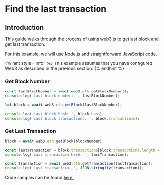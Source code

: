 # Find the last transaction

## Introduction <a href="introduction" id="introduction"></a>

This guide walks through the process of using [web3.js](https://web3js.readthedocs.io) to get last block and get last transaction.

For this example, we will use Node.js and straightforward JavaScript code.

{% hint style="info" %}
This example assumes that you have configured Web3 as described in the previous section.
{% endhint %}

### Get Block Number

```javascript
const lastBlockNumber = await web3.eth.getBlockNumber();
console.log('Last block number: ', lastBlockNumber);

let block = await web3.eth.getBlock(lastBlockNumber);

console.log('Last block hash: ', block.hash);
console.log('Last block transactions: ', block.transactions);
```

### Get Last Transaction

```javascript
block = await web3.eth.getBlock(blockNumber);

const lastTransaction = block.transactions[block.transactions.length - 1];
console.log('Last transaction hash: ', lastTransaction);

const transaction = await web3.eth.getTransaction(lastTransaction);
console.log('Last transaction: ', JSON.stringify(transaction));
```

Code samples can be found [here.](https://github.com/harmony-one/ethhmy-bridge.sdk/blob/web3-hmy/examples/web3-hmy/get-block-transactions.js)
